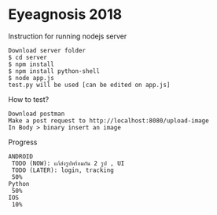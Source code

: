 # Eyeagnosis 2018
      
   Instruction for running nodejs server
    
    Download server folder
    $ cd server
    $ npm install
    $ npm install python-shell
    $ node app.js
    test.py will be used [can be edited on app.js]
    
   How to test?
       
    Download postman
    Make a post request to http://localhost:8080/upload-image
    In Body > binary insert an image
  
  
   Progress
   
    ANDROID
     TODO (NOW): แก้ส่งรูปพร้อมกัน 2 รูป , UI
     TODO (LATER): login, tracking
     50%
    Python
     50% 
    IOS
     10%
      
      
      
